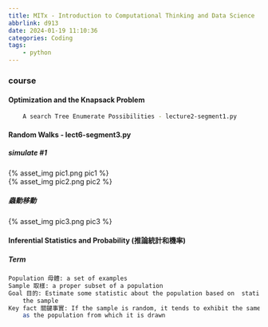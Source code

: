 ```yaml
---
title: MITx - Introduction to Computational Thinking and Data Science
abbrlink: d913
date: 2024-01-19 11:10:36
categories: Coding
tags:
	- python
---
```


### course
#### Optimization and the Knapsack Problem
``` bash
	A search Tree Enumerate Possibilities - lecture2-segment1.py
```

<!--more-->

#### Random Walks - lect6-segment3.py
##### simulate #1
<div style="max-width:500px">
	{% asset_img pic1.png pic1 %}
</div>
<div style="max-width:500px">
	{% asset_img pic2.png pic2 %}
</div>

##### 蟲動移動
<div style="max-width:500px">
	{% asset_img pic3.png pic3 %}
</div>

#### Inferential Statistics and Probability (推論統計和機率)
##### Term
``` bash
Population 母體: a set of examples
Sample 取樣: a proper subset of a population
Goal 目的: Estimate some statistic about the population based on  statistics about 
	the sample
Key fact 關鍵事實: If the sample is random, it tends to exhibit the same properties 
	as the population from which it is drawn
```


